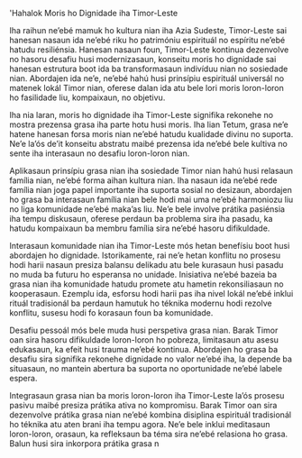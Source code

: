 'Hahalok Moris ho Dignidade iha Timor-Leste

Iha raihun ne’ebé mamuk ho kultura nian iha Azia Sudeste, Timor-Leste sai hanesan nasaun ida ne’ebé riku ho patrimóniu espirituál no espíritu ne’ebé hatudu resiliénsia. Hanesan nasaun foun, Timor-Leste kontinua dezenvolve no hasoru desafiu husi modernizasaun, konseitu moris ho dignidade sai hanesan estrutura boot ida ba transformasaun indivíduu nian no sosiedade nian. Abordajen ida ne’e, ne’ebé hahú husi prinsípiu espirituál universál no matenek lokál Timor nian, oferese dalan ida atu bele lori moris loron-loron ho fasilidade liu, kompaixaun, no objetivu.

Iha nia laran, moris ho dignidade iha Timor-Leste signifika rekonehe no mostra prezensa grasa iha parte hotu husi moris. Iha lian Tetum, grasa ne’e hatene hanesan forsa moris nian ne’ebé hatudu kualidade divinu no suporta. Ne’e la’ós de’it konseitu abstratu maibé prezensa ida ne’ebé bele kultiva no sente iha interasaun no desafiu loron-loron nian.

Aplikasaun prinsípiu grasa nian iha sosiedade Timor nian hahú husi relasaun família nian, ne’ebé forma aihan kultura nian. Iha nasaun ida ne’ebé rede família nian joga papel importante iha suporta sosial no desizaun, abordajen ho grasa ba interasaun família nian bele hodi mai uma ne’ebé harmoniozu liu no liga komunidade ne’ebé maka’as liu. Ne’e bele involve prátika pasiénsia iha tempu diskusaun, oferese perdaun ba problema sira iha pasadu, ka hatudu kompaixaun ba membru família sira ne’ebé hasoru difikuldade.

Interasaun komunidade nian iha Timor-Leste mós hetan benefísiu boot husi abordajen ho dignidade. Istorikamente, rai ne’e hetan konflitu no prosesu hodi harii nasaun presiza balansu delikadu atu bele kurasaun husi pasadu no muda ba futuru ho esperansa no unidade. Inisiativa ne’ebé bazeia ba grasa nian iha komunidade hatudu promete atu hametin rekonsiliasaun no kooperasaun. Ezemplu ida, esforsu hodi harii pas iha nivel lokál ne’ebé inklui rituál tradisionál ba perdaun hamutuk ho téknika modernu hodi rezolve konflitu, susesu hodi fo korasaun foun ba komunidade.

Desafiu pessoál mós bele muda husi perspetiva grasa nian. Barak Timor oan sira hasoru difikuldade loron-loron ho pobreza, limitasaun atu asesu edukasaun, ka efeit husi trauma ne’ebé kontinua. Abordajen ho grasa ba desafiu sira signifika rekonehe dignidade no valor ne’ebé iha, la depende ba situasaun, no mantein abertura ba suporta no oportunidade ne’ebé labele espera.

Integrasaun grasa nian ba moris loron-loron iha Timor-Leste la’ós prosesu pasivu maibé presiza prátika ativa no kompromisu. Barak Timor oan sira dezenvolve prátika grasa nian ne’ebé kombina disiplina espirituál tradisionál ho téknika atu aten brani iha tempu agora. Ne’e bele inklui meditasaun loron-loron, orasaun, ka refleksaun ba téma sira ne’ebé relasiona ho grasa. Balun husi sira inkorpora prátika grasa n